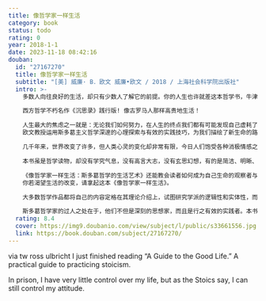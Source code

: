 ```yaml
---
title: 像哲学家一样生活
category: book
status: todo
rating: 0
year: 2018-1-1
date: 2023-11-18 08:42:16
douban:
  id: "27167270"
  title: 像哲学家一样生活
  subtitle: "[美] 威廉· B．欧文 威廉•欧文 / 2018 / 上海社会科学院出版社"
  intro: >-
    多数人向往良好的生活，却只有少数人了解它的前提。你的人生也许就差这本哲学书，牛津大学出版社畅销哲学普及读物，不朽经典《沉思录》当下生活践行版。古老的斯多葛智慧赋予你全新的目光，让你重新审视和把握生活，增强行动力，获得内心的愉悦与宁静。

    西方哲学不朽名作《沉思录》践行版! 像古罗马人那样高贵地生活！

    人生最大的焦虑之一就是：无论我们如何努力，在人生的终点我们都有可能发现自己虚耗了生命。而在《像哲学家一样生活：斯多葛哲学的生活艺术》一书中，作者威廉·
    欧文教授运用斯多葛主义哲学深邃的心理探索与有效的实践技巧，为我们描绘了新生命的路线图。

    几千年来，世界改变了许多，但人类心灵的变化却非常有限，今日人们饱受各种消极情感之苦，和前人面临一样的羞辱、悲伤、衰老，我们甚至比前人面临更多的焦虑、诱惑、竞争，但我们仍然束手无策。斯多葛哲学是古罗马最流行、最成功的思想流派，作为人类行为敏锐的观察者，他们深谙世事以及人性之幽明，因此斯多葛哲学家们的实践技巧和生活忠告对现代生活有着高度的适用性和神奇的指导性，其生活的艺术能让我们减低焦虑，释怀过去，把心力聚焦于生命中能够控制的事务上；能让我们更好地对付羞辱、悲伤、衰老，坦然地面对声名与诱惑。我们从马可·奥勒留那里学会取舍，从爱比克泰德那里学会从有限的生活中获得更大的满足，当然，这种生活的艺术还能彻底治愈折磨现代人的心理慢性病症——对生活无休无止的不满足感，让我们的心归于从容和安宁。

    本书虽是哲学读物，却没有学究气息，没有高言大志，没有玄思幻想，有的是简洁、明晰、流畅。因为建基于博大精深的哲学思想之上，因而它不提供廉价的励志泡沫，而把古圣先贤行之有效的深刻洞见一一呈现。斯多葛哲学家的过人之处正在于，他们不但是深刻的思想家，而且是行之有效的实践者。本书即聚焦于斯多葛哲学的实践方面。阅读《像哲学家一样生活》是一个不断与欣喜相遇的过程，先贤们所提出的疗治之法，简单明了，直击要害，代价微而功效巨，如消极想象、控制的两分法、宿命论等技巧，虽称为技巧，其实植根于深厚的人类心理，一见之下，便豁然开朗、永难忘怀。

    《像哲学家一样生活：斯多葛哲学的生活艺术》还能教会读者如何成为自己生命的观察者与哲人。在生命的历程中注意观察并基于观察反思自己，我们就能更好地找到焦虑的源头，避免种种痛苦，真正创造快乐的生命。
    你若渴望生活的改变，请拿起这本《像哲学家一样生活》。

    大多数哲学作品都将自己的内容定格在其理论介绍上，试图研究学派的逻辑性和实体性，而本书《像哲学家一样生活：斯多葛哲学的生活艺术》则更多地将关注点锁定在斯多葛主义哲学的实践应用上。斯多葛哲学是古罗马最流行、最成功的思想流派，其生活的艺术能让我们减少焦虑，释怀过去，能让我们更好地对付羞辱、悲伤、衰老，坦然地面对声名与财富的诱惑，还能彻底治愈折磨现代人的心理慢性病症——对生活无休无止的不满足感，让我们的内心归于从容和安宁。

    斯多葛哲学家的过人之处在于，他们不但是深刻的思想家，而且是行之有效的实践者。本书即聚焦于斯多葛哲学的实践方面，诸如：消极想象（能发生的最坏结果是什么），控制的二分法（论变得无敌），宿命论（放下过去……以及现在），自我否定（论应对快乐的阴暗面），责任（论热爱人类），社会关系（论与人交往），侮辱（论容忍奚落），悲伤（论用理性战胜眼泪），愤怒（论战胜反快乐），个人价值观（论沽名钓誉），老年（论被赶到养老院），死亡（论良好生活的善终）……本书可谓斯多葛哲学不朽巨著《沉思录》的践行版。
  rating: 8.4
  cover: https://img9.doubanio.com/view/subject/l/public/s33661556.jpg
  link: https://book.douban.com/subject/27167270/
---
```


via tw ross ulbricht I just finished reading “A Guide to the Good Life.” A practical guide to practicing stoicism. 

In prison, I have very little control over my life, but as the Stoics say, I can still control my attitude.

